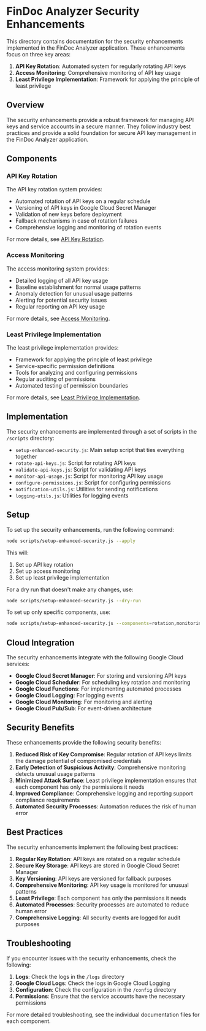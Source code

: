 # FinDoc Analyzer Security Enhancements

This directory contains documentation for the security enhancements implemented in the FinDoc Analyzer application. These enhancements focus on three key areas:

1. **API Key Rotation**: Automated system for regularly rotating API keys
2. **Access Monitoring**: Comprehensive monitoring of API key usage
3. **Least Privilege Implementation**: Framework for applying the principle of least privilege

## Overview

The security enhancements provide a robust framework for managing API keys and service accounts in a secure manner. They follow industry best practices and provide a solid foundation for secure API key management in the FinDoc Analyzer application.

## Components

### API Key Rotation

The API key rotation system provides:

- Automated rotation of API keys on a regular schedule
- Versioning of API keys in Google Cloud Secret Manager
- Validation of new keys before deployment
- Fallback mechanisms in case of rotation failures
- Comprehensive logging and monitoring of rotation events

For more details, see [API Key Rotation](./api-key-rotation.md).

### Access Monitoring

The access monitoring system provides:

- Detailed logging of all API key usage
- Baseline establishment for normal usage patterns
- Anomaly detection for unusual usage patterns
- Alerting for potential security issues
- Regular reporting on API key usage

For more details, see [Access Monitoring](./access-monitoring.md).

### Least Privilege Implementation

The least privilege implementation provides:

- Framework for applying the principle of least privilege
- Service-specific permission definitions
- Tools for analyzing and configuring permissions
- Regular auditing of permissions
- Automated testing of permission boundaries

For more details, see [Least Privilege Implementation](./least-privilege.md).

## Implementation

The security enhancements are implemented through a set of scripts in the `/scripts` directory:

- `setup-enhanced-security.js`: Main setup script that ties everything together
- `rotate-api-keys.js`: Script for rotating API keys
- `validate-api-keys.js`: Script for validating API keys
- `monitor-api-usage.js`: Script for monitoring API key usage
- `configure-permissions.js`: Script for configuring permissions
- `notification-utils.js`: Utilities for sending notifications
- `logging-utils.js`: Utilities for logging events

## Setup

To set up the security enhancements, run the following command:

```bash
node scripts/setup-enhanced-security.js --apply
```

This will:

1. Set up API key rotation
2. Set up access monitoring
3. Set up least privilege implementation

For a dry run that doesn't make any changes, use:

```bash
node scripts/setup-enhanced-security.js --dry-run
```

To set up only specific components, use:

```bash
node scripts/setup-enhanced-security.js --components=rotation,monitoring --apply
```

## Cloud Integration

The security enhancements integrate with the following Google Cloud services:

- **Google Cloud Secret Manager**: For storing and versioning API keys
- **Google Cloud Scheduler**: For scheduling key rotation and monitoring
- **Google Cloud Functions**: For implementing automated processes
- **Google Cloud Logging**: For logging events
- **Google Cloud Monitoring**: For monitoring and alerting
- **Google Cloud Pub/Sub**: For event-driven architecture

## Security Benefits

These enhancements provide the following security benefits:

1. **Reduced Risk of Key Compromise**: Regular rotation of API keys limits the damage potential of compromised credentials
2. **Early Detection of Suspicious Activity**: Comprehensive monitoring detects unusual usage patterns
3. **Minimized Attack Surface**: Least privilege implementation ensures that each component has only the permissions it needs
4. **Improved Compliance**: Comprehensive logging and reporting support compliance requirements
5. **Automated Security Processes**: Automation reduces the risk of human error

## Best Practices

The security enhancements implement the following best practices:

1. **Regular Key Rotation**: API keys are rotated on a regular schedule
2. **Secure Key Storage**: API keys are stored in Google Cloud Secret Manager
3. **Key Versioning**: API keys are versioned for fallback purposes
4. **Comprehensive Monitoring**: API key usage is monitored for unusual patterns
5. **Least Privilege**: Each component has only the permissions it needs
6. **Automated Processes**: Security processes are automated to reduce human error
7. **Comprehensive Logging**: All security events are logged for audit purposes

## Troubleshooting

If you encounter issues with the security enhancements, check the following:

1. **Logs**: Check the logs in the `/logs` directory
2. **Google Cloud Logs**: Check the logs in Google Cloud Logging
3. **Configuration**: Check the configuration in the `/config` directory
4. **Permissions**: Ensure that the service accounts have the necessary permissions

For more detailed troubleshooting, see the individual documentation files for each component.